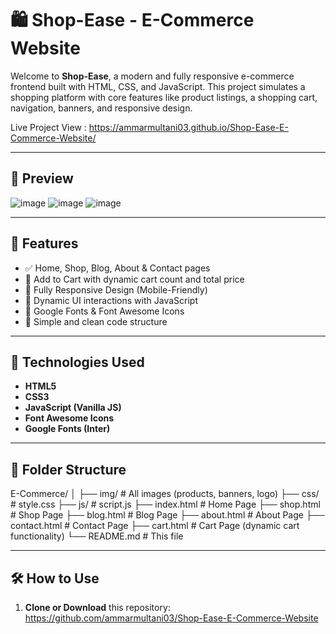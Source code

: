 # 🛍️ Shop-Ease - E-Commerce Website

Welcome to **Shop-Ease**, a modern and fully responsive e-commerce frontend built with HTML, CSS, and JavaScript. This project simulates a shopping platform with core features like product listings, a shopping cart, navigation, banners, and responsive design.

Live Project View :  https://ammarmultani03.github.io/Shop-Ease-E-Commerce-Website/

---

## 📸 Preview

![image](https://github.com/user-attachments/assets/20cbd9c9-7657-4737-9ec1-1491df96236e)
![image](https://github.com/user-attachments/assets/ae9a5e16-2127-4c72-9895-2c73afb5e703)
![image](https://github.com/user-attachments/assets/2df9a356-80de-4242-856a-a7d89c9b3bf6)



---

## 🚀 Features

- ✅ Home, Shop, Blog, About & Contact pages
- 🛒 Add to Cart with dynamic cart count and total price
- 📱 Fully Responsive Design (Mobile-Friendly)
- 🔄 Dynamic UI interactions with JavaScript
- 🎨 Google Fonts & Font Awesome Icons
- 🧾 Simple and clean code structure

---

## 🧱 Technologies Used

- **HTML5**
- **CSS3**
- **JavaScript (Vanilla JS)**
- **Font Awesome Icons**
- **Google Fonts (Inter)**

---

## 📁 Folder Structure

E-Commerce/
│
├── img/ # All images (products, banners, logo)
├── css/ # style.css
├── js/ # script.js
├── index.html # Home Page
├── shop.html # Shop Page
├── blog.html # Blog Page
├── about.html # About Page
├── contact.html # Contact Page
├── cart.html # Cart Page (dynamic cart functionality)
└── README.md # This file



---

## 🛠️ How to Use

1. **Clone or Download** this repository:
   https://github.com/ammarmultani03/Shop-Ease-E-Commerce-Website

